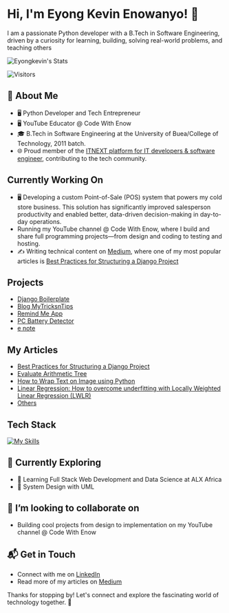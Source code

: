 # Hi, I'm Eyong Kevin Enowanyo! 👋

I am a passionate Python developer with a B.Tech in Software Engineering, driven by a curiosity for learning, building, solving real-world problems, and teaching others

![Eyongkevin's Stats](https://github-readme-stats.vercel.app/api?username=Eyongkevin&theme=vue-dark&show_icons=true&hide_border=true&count_private=true)

![Visitors](https://komarev.com/ghpvc/?username=Eyongkevin)
## 🚀 About Me

- 🖥 Python Developer and Tech Entrepreneur
- 🖥 YouTube Educator @ Code With Enow
- 🎓 B.Tech in Software Engineering at the University of Buea/College of Technology, 2011 batch.
- 🌐 Proud member of the [ITNEXT platform for IT developers & software engineer](https://itnext.io/), contributing to the tech community.

## Currently Working On
- 🖥 Developing a custom Point-of-Sale (POS) system that powers my cold store business. This solution has significantly improved salesperson productivity and enabled better, data-driven decision-making in day-to-day operations.
- Running my YouTube channel @ Code With Enow, where I build and share full programming projects—from design and coding to testing and hosting.
- ✍️ Writing technical content on [Medium](https://medium.com/%40tonyparkerkenz), where one of my most popular articles is [Best Practices for Structuring a Django Project](https://medium.com/itnext/best-practices-for-structuring-a-django-project-23b8c1181e3f)

## Projects
- [Django Boilerplate](https://github.com/Eyongkevin/django-boilerplate)
- [Blog MyTricksnTips](https://github.com/Eyongkevin/TricksTips-blog)
- [Remind Me App](https://github.com/Eyongkevin/remindme-app)
- [PC Battery Detector](https://github.com/Eyongkevin/PC-Battery-Detector)
- [e note](https://github.com/Eyongkevin/e-note)

## My Articles
- [Best Practices for Structuring a Django Project](https://medium.com/itnext/best-practices-for-structuring-a-django-project-23b8c1181e3f)
- [Evaluate Arithmetic Tree](https://medium.com/itnext/evaluate-arithmetic-tree-052d69106b99)
- [How to Wrap Text on Image using Python](https://medium.com/itnext/how-to-wrap-text-on-image-using-python-8f569860f89e)
- [Linear Regression: How to overcome underfitting with Locally Weighted Linear Regression (LWLR)](https://medium.com/itnext/linear-regression-how-to-overcome-underfitting-with-locally-weight-linear-regression-lwlr-e867f0cde4a4)
- [Others](https://medium.com/@tonyparkerkenz)


## Tech Stack
[![My Skills](https://skillicons.dev/icons?i=py,django,postgres,docker,git)](https://skillicons.dev)

## 🌱 Currently Exploring

- 🚀 Learning Full Stack Web Development and Data Science at ALX Africa
- 🚀 System Design with UML

## 👯 I’m looking to collaborate on
- Building cool projects from design to implementation on my YouTube channel @ Code With Enow

## 📬 Get in Touch

- Connect with me on [LinkedIn](https://www.linkedin.com/in/eyong-enowanyo/)
- Read more of my articles on [Medium](https://medium.com/@tonyparkerkenz)

Thanks for stopping by! Let's connect and explore the fascinating world of technology together. 🚀
